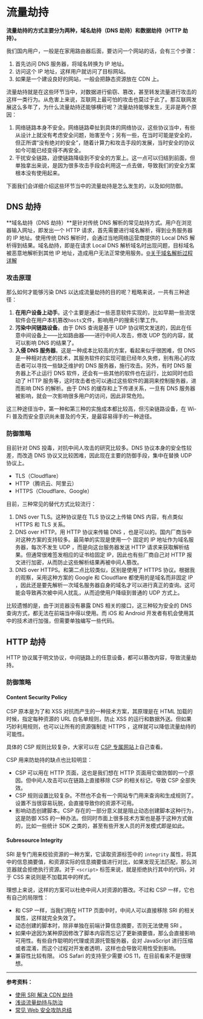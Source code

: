 # 流量劫持

**流量劫持的方式主要分为两种，域名劫持（DNS 劫持）和数据劫持（HTTP 劫持）。**

我们国内用户，一般是在家用路由器后面，要访问一个网站的话，会有三个步骤：

1. 首先访问 DNS 服务器，将域名转换为 IP 地址。
2. 访问这个 IP 地址，这样用户就访问了目标网站。
3. 如果是一个建设良好的网站，一般会把静态资源放在 CDN 上。

流量劫持就是在这些环节当中，对数据进行偷窃、篡改，甚至转发流量进行攻击的这样一类行为。从危害上来说，互联网上最可怕的攻击也莫过于此了。那互联网发展这么多年了，为什么流量劫持还能够横行呢？流量劫持能够发生，无非是两个原因：

1. 网络链路本身不安全。网络链路牵扯到具体的网络协议，这些协议当中，有些从设计上就没有考虑安全问题，贻害至今；另有一些，在当时可能是安全的，但正所谓“没有绝对的安全”，随着计算力和攻击手段的发展，当时安全的协议如今可能已经变得不再安全。
2. 干扰安全链路，迫使链路降级到不安全的方案上。这一点可以归结到前面，但单独拿出来说，是因为很多攻击手段会利用这一点去做，导致我们的安全方案根本没有使用起来。

下面我们会详细介绍这些环节当中的流量劫持是怎么发生的，以及如何防御。

## DNS 劫持

**域名劫持（DNS 劫持）**是针对传统 DNS 解析的常见劫持方式。用户在浏览器输入网址，即发出一个 HTTP 请求，首先需要进行域名解析，得到业务服务器的 IP 地址。使用传统 DNS 解析时，会通过当地网络运营商提供的 Local DNS 解析得到结果。域名劫持，即是在请求 Local DNS 解析域名时出现问题，目标域名被恶意地解析到其他 IP 地址，造成用户无法正常使用服务。[🌐关于域名解析过程详解](../dns.md#域名解析过程)

### 攻击原理

那么如何才能够污染 DNS 以达成流量劫持的目的呢？粗略来说，一共有三种途径：

1. **在用户设备上动手**。这个主要是通过一些恶意软件实现的，比如早期一些流氓软件会在用户本机篡改`hosts`文件，影响用户的搜索引擎工作。
2. **污染中间链路设备**。由于 DNS 查询是基于 UDP 协议明文发送的，因此在任意中间设备上——比如路由器——进行中间人攻击，修改 UDP 包的内容，就可以影响 DNS 的结果了。
3. **入侵 DNS 服务器**。这是一种成本比较高的方案，看起来似乎很困难，但 DNS 是一种相对古老的技术，其服务软件的实现可能已经年久失修，别有用心的攻击者可以寻找一些缺乏维护的 DNS 服务器，施行攻击。另外，有时 DNS 服务器上不止运行 DNS 软件，还会有一些其他的软件也在运行，比如同时也启动了 HTTP 服务等，这时攻击者也可以通过这些软件的漏洞来控制服务器，进而影响 DNS 的解析。由于 DNS 的缓存和上下传递关系，一旦有 DNS 服务器被影响，就会一次影响很多用户的访问，因此非常危险。

这三种途径当中，第一种和第三种的实施成本都比较高，但污染链路设备，在 Wi-Fi 普及而安全意识尚未普及的今天，是最容易得手的一种途径。

### 防御策略

目前针对 DNS 投毒，对抗中间人攻击的研究比较多。DNS 协议本身的安全性较差，而改造 DNS 协议又比较困难，因此现在主要的防御手段，集中在替换 UDP 协议上。

* TLS（Cloudflare）
* HTTP（腾讯云、阿里云）
* HTTPS（Cloudflare、Google）

目前，三种常见的替代方式比较流行：

1. DNS over TLS。这种协议是在 TLS 协议之上传输 DNS 内容，有点类似 HTTPS 和 TLS 关系。
2. DNS over HTTP。用 HTTP 协议来传输 DNS ，也是可以的。国内厂商当中对这种方案的支持较多。最简单的实现是使用一个 固定的 IP 地址作为域名服务器，每次不发生 UDP ，而是向这台服务器发送 HTTP 请求来获取解析结果。但通常很难签发相应的证书给固定 IP，因此也有些厂商自己对 HTTP 报文进行加密，从而防止这些解析结果再被中间人篡改。
3. DNS over HTTPS。和第二点比较类似，区别是使用了 HTTPS 协议。根据我的观察，采用这种方案的 Google 和 Cloudflare 都使用的是域名而非固定 IP ，因此还是要先解析一次域名服务器自身的域名才可以进行真正的查询。这可能会导致再次被中间人扰乱，从而迫使用户降级到普通的 UDP 方式上。

比较遗憾的是，由于浏览器没有暴露 DNS 相关的接口，这三种较为安全的 DNS 查询方式，都无法在前端当中得以使用。而 iOS 和 Android 开发者有机会使用其中的技术进行加强，但需要单独编写一些代码。

## HTTP 劫持

HTTP 协议属于明文协议，中间链路上的任意设备，都可以篡改内容，导致流量劫持。

### 防御策略

#### Content Security Policy

CSP 原本是为了和 XSS 对抗而产生的一种技术方案，其原理是在 HTML 加载的时候，指定每种资源的 URL 白名单规则，防止 XSS 的运行和数据外送。但如果巧妙利用规则，也可以让所有的资源强制走 HTTPS ，这样就可以降低流量劫持的可能性。

具体的 CSP 规则比较复杂，大家可以在 [CSP 专属网站](https://link.juejin.im/?target=https%3A%2F%2Flink.zhihu.com%2F%3Ftarget%3Dhttps%253A%2F%2Fcontent-security-policy.com%2F)上自己查看。

CSP 用来防劫持的缺点也比较明显：

- CSP 可以用在 HTTP 页面，这也是我们想在 HTTP 页面用它做防御的一个原因。但中间人攻击可以在链路上直接移除 CSP 的相关标记，导致 CSP 全部失效。
- CSP 规则设置比较复杂。不然也不会有一个网站专门用来查询和生成规则了。设置不当很容易玩脱，会直接导致你的资源不可用。
- 影响动态创建脚本。CSP 存在的一部分意义就是阻止动态创建脚本这种行为，这是防御 XSS 的一种办法。但同时市面上很多技术方案也是基于这种方式做的，比如一些统计 SDK 之类的，甚至有些开发人员的开发模式即是如此。

#### Subresource Integrity

SRI 是专门用来校验资源的一种方案，它读取资源标签中的 `integrity` 属性，将其中的信息摘要值，和资源实际的信息摘要值进行对比，如果发现无法匹配，那么浏览器就会拒绝执行资源。对于 `<script>` 标签来说，就是拒绝执行其中的代码，对于 CSS 来说则是不加载其中的样式。

理想上来说，这样的方案可以杜绝中间人对资源的篡改。不过和 CSP 一样，它也有自己的局限性：

- 和 CSP 一样，当我们用在 HTTP 页面中时，中间人可以直接移除 SRI 的相关属性，这样就完全失效了。
- 动态创建的脚本时，除非单独在前端计算信息摘要，否则无法使用 SRI 。
- 如果中途因为某种原因修改了脚本内容而忘记了更新摘要值，那么会直接影响可用性。有些自作聪明的代理或资源托管服务器，会对 JavaScript 进行压缩或者混淆，而这个过程对开发者透明，这样也会导致可用性受到影响。
- 兼容性比较有限。 iOS Safari 的支持至少需要 iOS 11，在目前看来不是很理想。

---

**参考资料：**

* [使用 SRI 解决 CDN 劫持](https://juejin.im/post/5c355a816fb9a049a42f3ac8)
* [浅谈流量劫持与防治](https://juejin.im/entry/5bcec8e2518825102423e391)
* [常见 Web 安全攻防总结](https://juejin.im/entry/5a559dd36fb9a01c9e45d896)